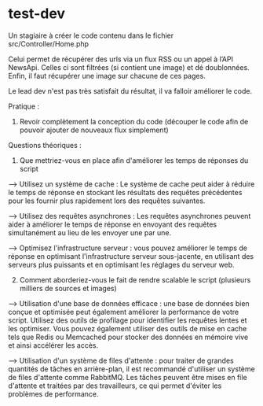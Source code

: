 test-dev
========

Un stagiaire à créer le code contenu dans le fichier src/Controller/Home.php

Celui permet de récupérer des urls via un flux RSS ou un appel à l’API NewsApi. 
Celles ci sont filtrées (si contient une image) et dé doublonnées. 
Enfin, il faut récupérer une image sur chacune de ces pages.

Le lead dev n'est pas très satisfait du résultat, il va falloir améliorer le code.

Pratique : 
1. Revoir complètement la conception du code (découper le code afin de pouvoir ajouter de nouveaux flux simplement) 

Questions théoriques : 
1. Que mettriez-vous en place afin d'améliorer les temps de réponses du script


--> Utilisez un système de cache : Le système de cache peut aider à réduire le temps de réponse en stockant les résultats des requêtes précédentes pour les fournir plus rapidement lors des requêtes suivantes.

--> Utilisez des requêtes asynchrones : Les requêtes asynchrones peuvent aider à améliorer le temps de réponse en envoyant des requêtes simultanément au lieu de les envoyer une par une.

--> Optimisez l'infrastructure serveur : vous pouvez améliorer le temps de réponse en optimisant l'infrastructure serveur sous-jacente, en utilisant des serveurs plus puissants et en optimisant les réglages du serveur web.





2. Comment aborderiez-vous le fait de rendre scalable le script (plusieurs milliers de sources et images)

--> Utilisation d'une base de données efficace : une base de données bien conçue et optimisée peut également améliorer la performance de votre script. Utilisez des outils de profilage pour identifier les requêtes lentes et les optimiser. Vous pouvez également utiliser des outils de mise en cache tels que Redis ou Memcached pour stocker des données en mémoire vive et ainsi accélérer les accès.

--> Utilisation d'un système de files d'attente : pour traiter de grandes quantités de tâches en arrière-plan, il est recommandé d'utiliser un système de files d'attente comme RabbitMQ. Les tâches peuvent être mises en file d'attente et traitées par des travailleurs, ce qui permet d'éviter les problèmes de performance.


